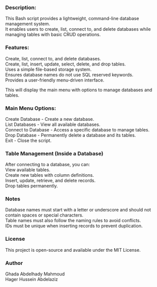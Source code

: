 <h3>Description:</h3>

This Bash script provides a lightweight, command-line database management system. <br>
It enables users to create, list, connect to, and delete databases while managing tables with basic CRUD operations.


<h3>Features:</h3>

Create, list, connect to, and delete databases.<br>
Create, list, insert, update, select, delete, and drop tables.<br>
Uses a simple file-based storage system.<br>
Ensures database names do not use SQL reserved keywords.<br>
Provides a user-friendly menu-driven interface.<br>

This will display the main menu with options to manage databases and tables.<br>


<h3>Main Menu Options:</h3>

Create Database - Create a new database.<br>
List Databases - View all available databases.<br>
Connect to Database - Access a specific database to manage tables.<br>
Drop Database - Permanently delete a database and its tables.<br>
Exit - Close the script.<br>


<h3>Table Management (Inside a Database)</h3>

After connecting to a database, you can:<br>
View available tables.<br>
Create new tables with column definitions.<br>
Insert, update, retrieve, and delete records.<br>
Drop tables permanently.<br>


<h3>Notes</h3>

Database names must start with a letter or underscore and should not contain spaces or special characters.<br>
Table names must also follow the naming rules to avoid conflicts.<br>
IDs must be unique when inserting records to prevent duplication.<br>


<h3>License</h3>

This project is open-source and available under the MIT License.<br>


<h3>Author</h3>

Ghada Abdelhady Mahmoud<br>
Hager Hussein Abdelaziz

